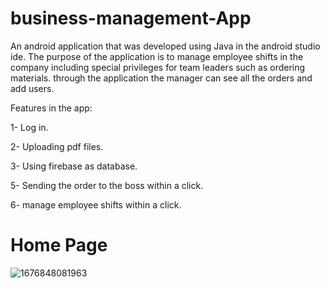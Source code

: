 # business-management-App
An android application that was developed using Java in the android studio ide.
The purpose of the application is to manage employee shifts in the company including special privileges for team leaders such as ordering materials.
through the application the manager can see all the orders and add users.

Features in the app:

1-  Log in.

2- Uploading pdf files.

3- Using firebase as database.

5- Sending the order to the boss within a click.

6- manage employee shifts within a click.


# Home Page

![1676848081963](https://user-images.githubusercontent.com/119360009/219986056-d2f7d523-2928-4450-ac64-424bb42f4f66.jpg)
